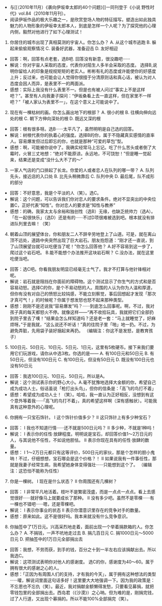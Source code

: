 - 与[[（2010年11月）《袭向伊坂幸太郎的40个问题》]]一同刊登于《小说 野性时代》vol.84（2010年11月刊）。
- 阅读伊坂作品的极大乐趣之一，是欣赏登场人物的特征描写。塑造出如此独具魅力的人物形象的伊坂幸太郎本人，到底是怎样一个人呢？为了探究他的心理内侧，毅然对他进行了如下心理测试！
1. 你居住的城市出现了真相莫测的宇宙人。你怎么办？
A. 从这个城市逃跑
B. 躲起来偷偷观察情况
C. 装备好武器，准备迎击
D. 友好相迎
- 回答：啊，回答有点老套，选B吧. 回答没有新意，很没趣吧······
- 解说：你对宇宙人采取的态度，代表你对陌生人多半会采取的态度。
选择B,说明你留给人的印象是规规矩矩的老实人。彬彬有礼的态度或许能使你的好感度上升；反过来，也可能会让人觉得你很擅于分清原则话和真心话，被认为对人态度会因人而异，是表里不一的两面派。
- 感想：实际上我没有什么表里不一。但是也有被人问过“事实上不是这样吧？”。甚至有人向我妻子探问：“伊坂桑看上去一直这样，但在家里不一样吧？”「被人家认为表里不一」，在这个意义上可能说中了。
2. 现在有一棵枯树的画。你怎么画出地下的根部？
A. 很小的根
B. 往横向伸向远处的根
C. 朝下方伸向深处的根
D. 既远又深的根
- 回答：根有很多呀。选B······太平凡了，虽然明明是自己选的回答。
- 解说：树根代表你的执着心的强度。选择B的你，属于不隐藏真实感情的直率人。容易爆发但过后即忘的你，也就是那种“可爱的草包”型。
- 感想：啊，可能被你说中了。我确实经常马上忘记。吃了什么苦头或者倒了大霉时，火冒三丈地想：“绝对不能原谅。永远地，不可饶恕！”但是睡一觉起来，结果还是变成“没什么大不了的～”
3. 一家人气店的门口排起了长龙。你爱的人或者恋人在队列的哪一带？
A. 队列先头，接近店的入口处
B. 比先头稍微靠后
C. 队列中央
D. 最后尾，队不成形的部分
- 回答：不好意思，我是个平淡的人（笑）。选C。
- 解说：这个问题，可以告诉我们你对恋人的要求条件。绝对不显突出的中央位置C，正好代表“知性”。你对恋人的要求是“知性与教养”
- 感想：的确，我家太太与余裕和独创性（选B）无缘，也缺乏统帅力（选A）。「在一起很快乐」（选D）还是有的······不过D项很难被选到吧。根本就没有排进队列里去嘛！（笑）
4. 朝着山顶的展望体台，你和朋友二人不辞辛劳地登上了山道。可是，就在离山顶不远处，道路中央突然出现了巨大岩石。朋友抱怨道：“刚才还一直说，到了山顶展望台就可以吃便当了呢！”你怎么回答他？
A.好不容易到这一步了，爬过这个岩石吧。
B.能不能想个办法推开这块岩石啊？
C.没办法，就在这里吃便当吧。
- 回答：选C吧。你看我朋友明显已经毫无士气了。我才不打算与他针锋相对呢。
- 解说：岩石就是阻挡在你面前的障碍物。这个测试显示了你生气的方式和是否容易动怒。选择C的你，是个不易动怒的人。周围的人认为你为人温和厚道，但你有没有对自己的愤怒比较钝感，不能立刻察觉，事后回想起才发现「那次才真可气！」的时候呢？你属于想发怒也怒不起来那种类型。
- 感想：刚刚不是还说我“容易爆发”吗？······到底怎么回事呢。啊，不过，我对孩子真的每天都怒火不停。就像这样——“再不收拾玩具，我就把它们全部扔到院子里去了噢！”结果会怎么样知道吗？还是老一套：“马上就睡觉了，好麻烦呀。”于是我就，“这么说还不听话！”真的往院子里「啪」地一扔。不过，为避免弄脏，先用袋子装好捆起来再扔。
（编辑注：你这不是发怒，是教育孩子）
5. 100日元、50日元、10日元、5日元、1日元，这里有5枚硬币。接下来我们要用它们玩游戏，请你从中选3枚。你选的是——
A. 有100日元和50日元
B. 有50日元，但没有100日元
C. 有100日元，但没有50日元
D. 既没有100日元也没有50日元
- 回答：我选100日元、10日元、50日元，所以是A。
- 解说：这个测试表示你的野心大小。A.毫不犹豫地选择大金额的你，希望自己成为成功人士。俗话虽说「枪打出头鸟」，但你的信条是：「高飞的鸟打不着」
- 感想：希望成为成功人士！（笑）。哈哈，我一直认为正好相反，没想到有这个意外等着我······「高飞的鸟打不着」，真的希望这样啊（深有感触状）。可能我真有这种意外的心理呢。
6. 你拥有一只宝石饰针。
Ⅰ 这个饰针价值多少？
Ⅱ 这只饰针上有多少种宝石？
- 回答：
Ⅰ 我也不知道行情······还不就是500日元吗？
Ⅱ 多少种，不就是1种吗！
- 解说：
Ⅰ 表示你的任性·放肆程度。明明说是宝石，却回答价值1～2万日元的人，与其说他不任性，不如说他胆怯。
Ⅱ 表示你现在具有的任性·放肆的数量。 
- 感想：
Ⅰ 1～2万日元都只有这等评价，500日元的家伙，那是个怎样的胆小鬼呐！不过，仔细想想，宝石哪会是这个价格？！
Ⅱ 如果说我有一件事任性，那就是我妻子经常生病，我希望她身体变得强壮······只能想到这个了。
（编辑注：这恐怕不能称为任性）
7. 你是一棵树。
Ⅰ 现在是什么状态？
Ⅱ 你周围还有几棵树？
- 回答：
Ⅰ 非常平凡地活着。枝叶不是繁密茂盛，而是一点点一点点。看上去感觉很好······就好像马上就要成长了那种。
Ⅱ 没有多少吧。虽然不是零棵······有一棵也不错吧······嗯，还是零棵吧。
- 解说：
Ⅰ 表示你事业的状态
Ⅱ 表示你潜意识里存在的竞争对手的数量。
- 感想：原来如此。这不是很好吗。我本来就没有什么竞争意识。
8. 你抽签中了1万日元。兴高采烈地走着，面前出现一个举着捐款箱的人。你怎么办？
A. 不捐钱，一声不吭地走过去
B. 捐几百日元
C. 捐1000日元～5000日元
D. 把抽签中的1万日元全部捐出去
- 回答：我想，不劳而获，到手的钱，百分之十到一半左右应该捐献出去。所以我选C。
- 解说：这项测试表明你对他人的感谢度。
选C的你，感谢度为40～60。属于拥有很大的感谢之心的人。
- 感想：「正因为有周围人们的支持，才有我的今天」，属于拥有这种想法的类型······嚯，解说词里面这句话多好！这里要大大地强调一下。因为我的政策是：不忘恩也不忘仇（笑）。最近，我对捐献金额懒得发愁，只要看见募捐，就把零钱包里的全部捐出去。西岛君（《沙漠》）之心呐。但为难的是，刚捐完钱，过了人行道，又出现个募捐的。所以不能100%全部捐完（笑）。